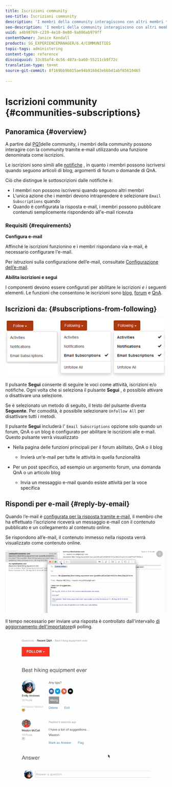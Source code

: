 ```yaml
---
title: Iscrizioni community
seo-title: Iscrizioni community
description: 'I membri della community interagiscono con altri membri tramite e-mail '
seo-description: 'I membri della community interagiscono con altri membri tramite e-mail '
uuid: a4b98769-c219-4e18-8e80-9a806ab979ff
contentOwner: Janice Kendall
products: SG_EXPERIENCEMANAGER/6.4/COMMUNITIES
topic-tags: administering
content-type: reference
discoiquuid: 33c85af4-4c56-487a-ba60-55211cb9f72c
translation-type: tm+mt
source-git-commit: 8f169bb9b015ae94b9160d3ebbbd1abf85610465

---
```



# Iscrizioni community {#communities-subscriptions}

## Panoramica {#overview}

A partire dal [PQ1](deploy-communities.md#latestfeaturepack)delle community, i membri della community possono interagire con la community tramite e-mail utilizzando una funzione denominata come iscrizioni.

Le iscrizioni sono simili alle [notifiche](notifications.md) , in quanto i membri possono iscriversi quando seguono articoli di blog, argomenti di forum o domande di QnA.

Ciò che distingue le sottoscrizioni dalle notifiche è:

* I membri non possono iscriversi quando seguono altri membri
* L&#39;unica azione che i membri devono intraprendere è selezionare `Email Subscriptions` quando
* Quando è configurata la risposta e-mail, i membri possono pubblicare contenuti semplicemente rispondendo all&#39;e-mail ricevuta

### Requisiti {#requirements}

**Configura e-mail**

Affinché le iscrizioni funzionino e i membri rispondano via e-mail, è necessario configurare l&#39;e-mail.

Per istruzioni sulla configurazione dell’e-mail, consultate [Configurazione dell’e-mail](email.md).

**Abilita iscrizioni e segui**

I componenti devono essere configurati per abilitare le iscrizioni *e i* seguenti elementi. Le funzioni che consentono le iscrizioni sono [blog](blog-feature.md), [forum](forum.md) e [QnA](working-with-qna.md).

## Iscrizioni da: {#subscriptions-from-following}

![chlimage_1-5](assets/chlimage_1-5.png)

Il pulsante **Segui** consente di seguire le voci come attività, iscrizioni e/o notifiche. Ogni volta che si seleziona il pulsante **Segui** , è possibile attivare o disattivare una selezione.

Se è selezionato un metodo di seguito, il testo del pulsante diventa **Seguente**. Per comodità, è possibile selezionare `Unfollow All` per disattivare tutti i metodi.

Il pulsante **Segui** includerà l&#39; `Email Subscriptions` opzione solo quando un forum, QnA o un blog è configurato per abilitare le iscrizioni alle e-mail. Questo pulsante verrà visualizzato

* Nella pagina delle funzioni principali per il forum abilitato, QnA o il blog

   * Invierà un&#39;e-mail per tutte le attività in quella funzionalità

* Per un post specifico, ad esempio un argomento forum, una domanda QnA o un articolo blog

   * Invia un messaggio e-mail quando esiste attività per la voce specifica

## Rispondi per e-mail {#reply-by-email}

Quando l’e-mail è [configurata per la risposta tramite e-mail](email.md#configure-polling-importer), il membro che ha effettuato l’iscrizione riceverà un messaggio e-mail con il contenuto pubblicato e un collegamento al contenuto online.

Se rispondono all’e-mail, il contenuto immesso nella risposta verrà visualizzato come contenuto online.

![chlimage_1-6](assets/chlimage_1-6.png)

Il tempo necessario per inviare una risposta è controllato dall&#39;intervallo [di aggiornamento dell&#39;importatore](email.md#configure-polling-importer)di polling.

![chlimage_1-7](assets/chlimage_1-7.png)

